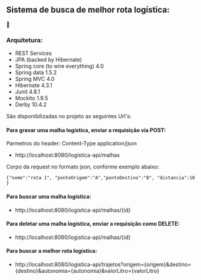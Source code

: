 ## Sistema de busca de melhor rota logística:

:truck:

### Arquitetura:

* REST Services
* JPA (backed by Hibernate) 
* Spring core (to wire everything) 4.0
* Spring data 1.5.2
* Spring MVC  4.0
* Hibernate 4.3.1
* Junit 4.8.1
* Mockito 1.9.5
* Derby 10.4.2
 
São disponibilizadas no projeto as seguintes Url's:
 
#### Para gravar uma malha logística, enviar a requisição via POST:
 
Parmetros do header: Content-Type	application/json

* http://localhost:8080/logistica-api/malhas

Corpo da request no formato json, conforme exemplo abaixo:

```{"nome":"rota 1", "pontoOrigem":"A","pontoDestino":"B", "distancia":10 }```

#### Para buscar uma malha logística:
 
* http://localhost:8080/logistica-api/malhas/{id}

#### Para deletar uma malha logística, enviar a requisição como DELETE: 
 
* http://localhost:8080/logistica-api/malhas/{id}
  
#### Para buscar a melhor rota logística:
 
* http://localhost:8080/logistica-api/trajetos?origem={origem}&destino={destino}&autonomia={autonomia}&valorLitro={valorLitro}
